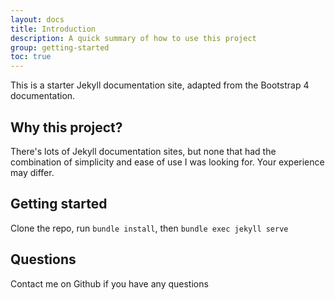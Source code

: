 ```yaml
---
layout: docs
title: Introduction
description: A quick summary of how to use this project
group: getting-started
toc: true
---
```


This is a starter Jekyll documentation site, adapted from the Bootstrap 4 documentation.

## Why this project?

There's lots of Jekyll documentation sites, but none that had the combination of simplicity and ease of use I was looking for. Your experience may differ. 

## Getting started

Clone the repo, run ```bundle install```, then ```bundle exec jekyll serve```

## Questions

Contact me on Github if you have any questions